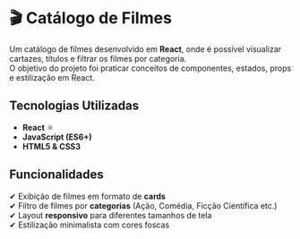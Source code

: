 # 🎬 Catálogo de Filmes

Um catálogo de filmes desenvolvido em **React**, onde é possível visualizar cartazes, títulos e filtrar os filmes por categoria.  
O objetivo do projeto foi praticar conceitos de componentes, estados, props e estilização em React.


## Tecnologias Utilizadas
- **React** ⚛️  
- **JavaScript (ES6+)**  
- **HTML5 & CSS3**  


## Funcionalidades
✔ Exibição de filmes em formato de **cards**  
✔ Filtro de filmes por **categorias** (Ação, Comédia, Ficção Científica etc.)  
✔ Layout **responsivo** para diferentes tamanhos de tela  
✔ Estilização minimalista com cores foscas
